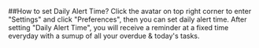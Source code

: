 ##How to set Daily Alert Time?
Click the avatar on top right corner to enter "Settings" and click "Preferences", then you can set daily alert time. After setting "Daily Alert Time", you will receive a reminder at a fixed time everyday with a sumup of all your overdue & today's tasks.
